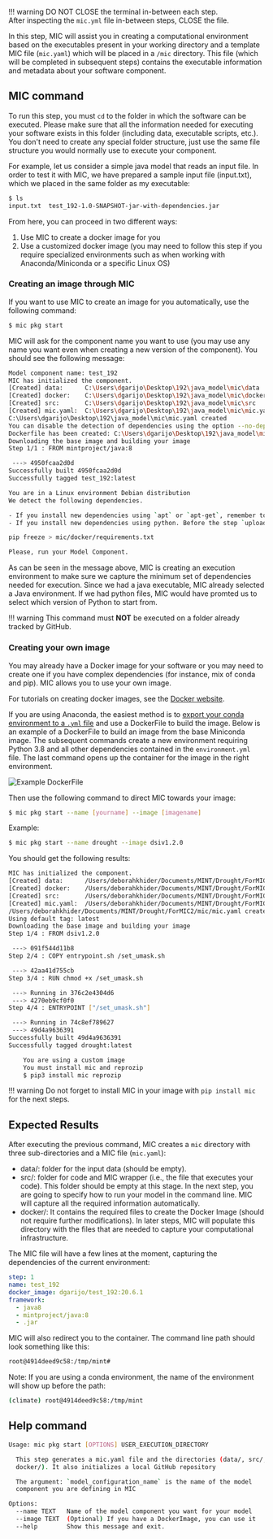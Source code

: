 !!! warning
    DO NOT CLOSE the terminal in-between each step.  
    After inspecting the `mic.yml` file in-between steps, CLOSE the file.

In this step, MIC will assist you in creating a computational environment based on the executables present in your working directory and a template MIC file (`mic.yaml`) which will be placed in a  `/mic` directory.  This file (which will be completed in subsequent steps) contains the executable information and metadata about your software component.

## MIC command

To run this step, you must `cd` to the folder in which the software can be executed. Please make sure that all the information needed for executing your software exists in this folder (including data, executable scripts, etc.). You don't need to create any special folder structure, just use the same file structure you would normally use to execute your component.

For example, let us consider a simple java model that reads an input file. In order to test it with MIC, we have  prepared a sample input file (input.txt), which we placed in the same folder as my executable:

```bash
$ ls
input.txt  test_192-1.0-SNAPSHOT-jar-with-dependencies.jar
```
From here, you can proceed in two different ways:
1. Use MIC to create a docker image for you
2. Use a customized docker image (you may need to follow this step if you require specialized environments such as when working with Anaconda/Miniconda or a specific Linux OS)

### Creating an image through MIC

If you want to use MIC to create an image for you automatically, use the following command:

```bash
$ mic pkg start
```
MIC will ask for the component name you want to use (you may use any name you want even when creating a new version of the component). You should see the following message:

```bash
Model component name: test_192
MIC has initialized the component.
[Created] data:      C:\Users\dgarijo\Desktop\192\java_model\mic\data
[Created] docker:    C:\Users\dgarijo\Desktop\192\java_model\mic\docker
[Created] src:       C:\Users\dgarijo\Desktop\192\java_model\mic\src
[Created] mic.yaml:  C:\Users\dgarijo\Desktop\192\java_model\mic\mic.yaml
C:\Users\dgarijo\Desktop\192\java_model\mic\mic.yaml created
You can disable the detection of dependencies using the option --no-dependencies
Dockerfile has been created: C:\Users\dgarijo\Desktop\192\java_model\mic\docker\Dockerfile
Downloading the base image and building your image
Step 1/1 : FROM mintproject/java:8

 ---> 4950fcaa2d0d
Successfully built 4950fcaa2d0d
Successfully tagged test_192:latest

You are in a Linux environment Debian distribution
We detect the following dependencies.

- If you install new dependencies using `apt` or `apt-get`, remember to add them in Dockerfile mic\docker\Dockerfile
- If you install new dependencies using python. Before the step `upload` run:

pip freeze > mic/docker/requirements.txt

Please, run your Model Component.
```
As can be seen in the message above, MIC is creating an execution environment to make sure we capture the minimum set of dependencies needed for execution. Since we had a java executable, MIC already selected a Java environment. If we had python files, MIC would have promted us to select which version of Python to start from.

!!! warning
    This command must **NOT** be executed on a folder already tracked by GitHub.

### Creating your own image

You may already have a Docker image for your software or you may need to create one if you have complex dependencies (for instance, mix of conda and pip). MIC allows you to use your own image.

For tutorials on creating docker images, see the [Docker website](https://docs.docker.com/develop/develop-images/baseimages/).

If you are using Anaconda, the easiest method is to [export your conda environment to a `.yml` file](https://conda.io/projects/conda/en/latest/user-guide/tasks/manage-environments.html#sharing-an-environment) and use a DockerFile to build the image. Below is an example of a DockerFile to build an image from the base Miniconda image. The subsequent commands create a new environment requiring Python 3.8 and all other dependencies contained in the `environment.yml` file. The last command opens up the container for the image in the right environment.

![Example DockerFile](/model_configuration/figures/DockerFile.png)

Then use the following command to direct MIC towards your image:

```bash
$ mic pkg start --name [yourname] --image [imagename]
```
Example:

```bash
$ mic pkg start --name drought --image dsiv1.2.0
```

You should get the following results:

```bash
MIC has initialized the component.
[Created] data:      /Users/deborahkhider/Documents/MINT/Drought/ForMIC2/mic/data
[Created] docker:    /Users/deborahkhider/Documents/MINT/Drought/ForMIC2/mic/docker
[Created] src:       /Users/deborahkhider/Documents/MINT/Drought/ForMIC2/mic/src
[Created] mic.yaml:  /Users/deborahkhider/Documents/MINT/Drought/ForMIC2/mic/mic.yaml
/Users/deborahkhider/Documents/MINT/Drought/ForMIC2/mic/mic.yaml created
Using default tag: latest
Downloading the base image and building your image
Step 1/4 : FROM dsiv1.2.0

 ---> 091f544d11b8
Step 2/4 : COPY entrypoint.sh /set_umask.sh

 ---> 42aa41d755cb
Step 3/4 : RUN chmod +x /set_umask.sh

 ---> Running in 376c2e4304d6
 ---> 4270eb9cf0f0
Step 4/4 : ENTRYPOINT ["/set_umask.sh"]

 ---> Running in 74c8ef789627
 ---> 49d4a9636391
Successfully built 49d4a9636391
Successfully tagged drought:latest

    You are using a custom image
    You must install mic and reprozip
    $ pip3 install mic reprozip
```

!!! warning
    Do not forget to install MIC in your image with `pip install mic` for the next steps.

## Expected Results

After executing the previous command, MIC creates a `mic` directory with three sub-directories and a MIC file (`mic.yaml`):

- data/: folder for the input data (should be empty).
- src/: folder for code and MIC wrapper (i.e., the  file that executes your code). This folder should be empty at this stage. In the next step, you are going to specify how to run your model in the command line. MIC will capture all the required information automatically.
- docker/: It contains the required files to create the Docker Image (should not require further modifications). In later steps, MIC will populate this directory with the files that are needed to capture your computational infrastructure.

The MIC file will have a few lines at the moment, capturing the dependencies of the current environment:

```yaml
step: 1
name: test_192
docker_image: dgarijo/test_192:20.6.1
framework:
  - java8
  - mintproject/java:8
  - .jar
```

MIC will also redirect you to the container. The command line path should look something like this:

```bash
root@4914deed9c58:/tmp/mint#
```

Note: If you are using a conda environment, the name of the environment will show up before the path:

```bash
(climate) root@4914deed9c58:/tmp/mint
```

## Help command

```bash
Usage: mic pkg start [OPTIONS] USER_EXECUTION_DIRECTORY

  This step generates a mic.yaml file and the directories (data/, src/,
  docker/). It also initializes a local GitHub repository

  The argument: `model_configuration_name` is the name of the model
  component you are defining in MIC

Options:
  --name TEXT   Name of the model component you want for your model
  --image TEXT  (Optional) If you have a DockerImage, you can use it
  --help        Show this message and exit.
```
